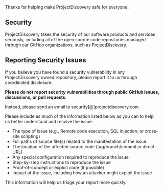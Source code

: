 Thanks for helping make ProjectDiscovery safe for everyone.

## Security

ProjectDiscovery takes the security of our software products and services seriously, including all of the open source code repositories managed through our GitHub organizations, such as [ProjectDiscovery](https://github.com/projectdiscovery).

## Reporting Security Issues

If you believe you have found a security vulnerability in any ProjectDiscovery owned repository, please report it to us through coordinated disclosure.

**Please do not report security vulnerabilities through public GitHub issues, discussions, or pull requests.**

Instead, please send an email to security[@]projectdiscovery.com.

Please include as much of the information listed below as you can to help us better understand and resolve the issue:

  * The type of issue (e.g., Remote code execution, SQL injection, or cross-site scripting)
  * Full paths of source file(s) related to the manifestation of the issue
  * The location of the affected source code (tag/branch/commit or direct URL)
  * Any special configuration required to reproduce the issue
  * Step-by-step instructions to reproduce the issue
  * Proof-of-concept or exploit code (if possible)
  * Impact of the issue, including how an attacker might exploit the issue

This information will help us triage your report more quickly.